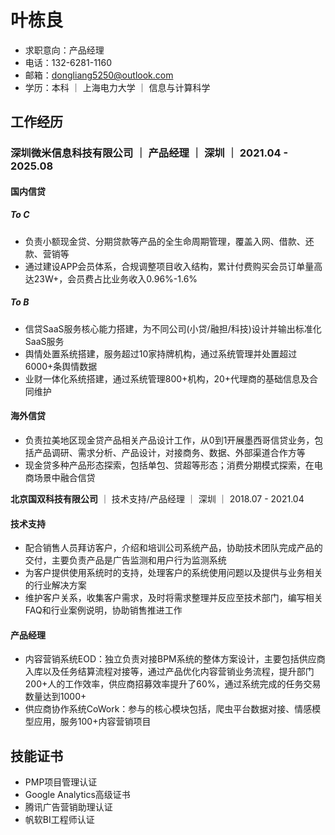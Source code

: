 # 叶栋良
- 求职意向：产品经理
- 电话：132-6281-1160  
- 邮箱：dongliang5250@outlook.com  
- 学历：本科 ｜ 上海电力大学 ｜ 信息与计算科学

## 工作经历

### **深圳微米信息科技有限公司** ｜ 产品经理 ｜ 深圳  ｜ 2021.04 - 2025.08  
#### 国内信贷
##### To C
- 负责小额现金贷、分期贷款等产品的全生命周期管理，覆盖入网、借款、还款、营销等
- 通过建设APP会员体系，合规调整项目收入结构，累计付费购买会员订单量高达23W+，会员费占比业务收入0.96%-1.6%
##### To B
- 信贷SaaS服务核心能力搭建，为不同公司(小贷/融担/科技)设计并输出标准化SaaS服务
- 舆情处置系统搭建，服务超过10家持牌机构，通过系统管理并处置超过6000+条舆情数据
- 业财一体化系统搭建，通过系统管理800+机构，20+代理商的基础信息及合同维护
#### 海外信贷
- 负责拉美地区现金贷产品相关产品设计工作，从0到1开展墨西哥信贷业务，包括产品调研、需求分析、产品设计，对接商务、数据、外部渠道合作方等
- 现金贷多种产品形态探索，包括单包、贷超等形态；消费分期模式探索，在电商场景中融合信贷

**北京国双科技有限公司** ｜ 技术支持/产品经理 ｜ 深圳  ｜ 2018.07 - 2021.04  
#### 技术支持
- 配合销售人员拜访客户，介绍和培训公司系统产品，协助技术团队完成产品的交付，主要负责产品是广告监测和用户行为监测系统
- 为客户提供使用系统时的支持，处理客户的系统使用问题以及提供与业务相关的行业解决方案
- 维护客户关系，收集客户需求，及时将需求整理并反应至技术部门，编写相关FAQ和行业案例说明，协助销售推进工作
#### 产品经理
- 内容营销系统EOD：独立负责对接BPM系统的整体方案设计，主要包括供应商入库以及任务结算流程对接等，通过产品优化内容营销业务流程，提升部门200+人的工作效率，供应商招募效率提升了60%，通过系统完成的任务交易数量达到1000+
- 供应商协作系统CoWork：参与的核心模块包括，爬虫平台数据对接、情感模型应用，服务100+内容营销项目

## 技能证书
- PMP项目管理认证  
- Google Analytics高级证书  
- 腾讯广告营销助理认证  
- 帆软BI工程师认证  
